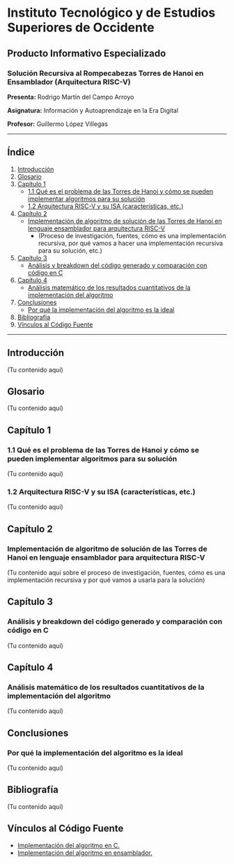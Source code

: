 
# Instituto Tecnológico y de Estudios Superiores de Occidente

## Producto Informativo Especializado

### Solución Recursiva al Rompecabezas Torres de Hanoi en Ensamblador (Arquitectura RISC-V)

**Presenta:** Rodrigo Martín del Campo Arroyo

**Asignatura:** Información y Autoaprendizaje en la Era Digital

**Profesor:** Guillermo López Villegas


---



## Índice

1. [Introducción](#introduccion)
2. [Glosario](#glosario)
3. [Capítulo 1](#capitulo-1)
   - [1.1 Qué es el problema de las Torres de Hanoi y cómo se pueden implementar algoritmos para su solución](#que-es-el-problema-de-las-torres-de-hanoi-y-como-se-pueden-implementar-algoritmos-para-su-solucion)
   - [1.2 Arquitectura RISC-V y su ISA (características, etc.)](#arquitectura-risc-v-y-su-isa-caracteristicas-etc)
4. [Capítulo 2](#capitulo-2)
   - [Implementación de algoritmo de solución de las Torres de Hanoi en lenguaje ensamblador para arquitectura RISC-V](#implementacion-de-algoritmo-de-solucion-de-las-torres-de-hanoi-en-lenguaje-ensamblador-para-arquitectura-risc-v)
      - (Proceso de investigación, fuentes, cómo es una implementación recursiva, por qué vamos a hacer una implementación recursiva para su solución, etc.)
5. [Capítulo 3](#capitulo-3)
   - [Análisis y breakdown del código generado y comparación con código en C](#analisis-y-breakdown-del-codigo-generado-y-comparacion-con-codigo-en-c)
6. [Capítulo 4](#capitulo-4)
   - [Análisis matemático de los resultados cuantitativos de la implementación del algoritmo](#analisis-matematico-de-los-resultados-cuantitativos-de-la-implementacion-del-algoritmo)
7. [Conclusiones](#conclusiones)
   - [Por qué la implementación del algoritmo es la ideal](#por-que-la-implementacion-del-algoritmo-es-la-ideal)
8. [Bibliografía](#bibliografia)
9. [Vínculos al Código Fuente](#vinculos-al-codigo-fuente)

---

## Introducción
<a id="introduccion"></a>
(Tu contenido aquí)

## Glosario
<a id="glosario"></a>
(Tu contenido aquí)

## Capítulo 1
<a id="capitulo-1"></a>

### 1.1 Qué es el problema de las Torres de Hanoi y cómo se pueden implementar algoritmos para su solución
<a id="que-es-el-problema-de-las-torres-de-hanoi-y-como-se-pueden-implementar-algoritmos-para-su-solucion"></a>
(Tu contenido aquí)

### 1.2 Arquitectura RISC-V y su ISA (características, etc.)
<a id="arquitectura-risc-v-y-su-isa-caracteristicas-etc"></a>
(Tu contenido aquí)

## Capítulo 2
<a id="capitulo-2"></a>

### Implementación de algoritmo de solución de las Torres de Hanoi en lenguaje ensamblador para arquitectura RISC-V
<a id="implementacion-de-algoritmo-de-solucion-de-las-torres-de-hanoi-en-lenguaje-ensamblador-para-arquitectura-risc-v"></a>
(Tu contenido aquí sobre el proceso de investigación, fuentes, cómo es una implementación recursiva y por qué vamos a usarla para la solución)

## Capítulo 3
<a id="capitulo-3"></a>

### Análisis y breakdown del código generado y comparación con código en C
<a id="analisis-y-breakdown-del-codigo-generado-y-comparacion-con-codigo-en-c"></a>
(Tu contenido aquí)

## Capítulo 4
<a id="capitulo-4"></a>

### Análisis matemático de los resultados cuantitativos de la implementación del algoritmo
<a id="analisis-matematico-de-los-resultados-cuantitativos-de-la-implementacion-del-algoritmo"></a>
(Tu contenido aquí)

## Conclusiones
<a id="conclusiones"></a>

### Por qué la implementación del algoritmo es la ideal
<a id="por-que-la-implementacion-del-algoritmo-es-la-ideal"></a>
(Tu contenido aquí)

## Bibliografía
<a id="bibliografia"></a>
(Tu contenido aquí)

## Vínculos al Código Fuente
<a id="vinculos-al-codigo-fuente"></a>

- [Implementación del algoritmo en C.](https://github.com/rodrigoMartinDelCampo/MdC_ProductoInformativoIndividual/blob/main/scripts/hanoiC.asm) 
- [Implementación del algoritmo en ensamblador.](https://github.com/rodrigoMartinDelCampo/MdC_ProductoInformativoIndividual/blob/main/scripts/hanoiAssembly.asm)


